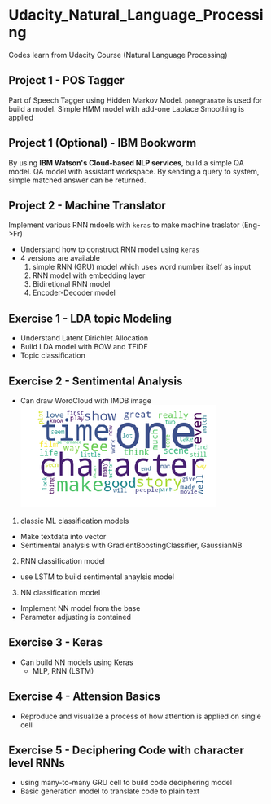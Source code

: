 # Udacity_Natural_Language_Processing
Codes learn from Udacity Course (Natural Language Processing)

## Project 1 - POS Tagger
Part of Speech Tagger using Hidden Markov Model.
`pomegranate` is used for build a model.
Simple HMM model with add-one Laplace Smoothing is applied


## Project 1 (Optional) - IBM Bookworm
By using **IBM Watson's Cloud-based NLP services**, build a simple QA model.
QA model with assistant workspace. By sending a query to system, simple matched answer can be returned.

## Project 2 - Machine Translator
Implement various RNN mdoels with `keras` to make machine traslator (Eng->Fr)
* Understand how to construct RNN model using `keras`
* 4 versions are available
	1. simple RNN (GRU) model which uses word number itself as input
	2. RNN model with embedding layer
	3. Bidiretional RNN model
	4. Encoder-Decoder model

## Exercise 1 - LDA topic Modeling
* Understand Latent Dirichlet Allocation
* Build LDA model with BOW and TFIDF
* Topic classification

## Exercise 2 - Sentimental Analysis
* Can draw WordCloud with IMDB image
![](https://github.com/fenneccat/Udacity_Natural_Language_Processing/blob/master/Exercise_Sentimental-Analysis/images/wordcloud.png)
1. classic ML classification models
* Make textdata into vector
* Sentimental analysis with GradientBoostingClassifier, GaussianNB

2. RNN classification model
* use LSTM to build sentimental anaylsis model

3. NN classification model
* Implement NN model from the base
* Parameter adjusting is contained

## Exercise 3 - Keras
* Can build NN models using Keras
	* MLP, RNN (LSTM)

## Exercise 4 - Attension Basics
* Reproduce and visualize a process of how attention is applied on single cell

## Exercise 5 - Deciphering Code with character level RNNs
* using many-to-many GRU cell to build code deciphering model
* Basic generation model to translate code to plain text
